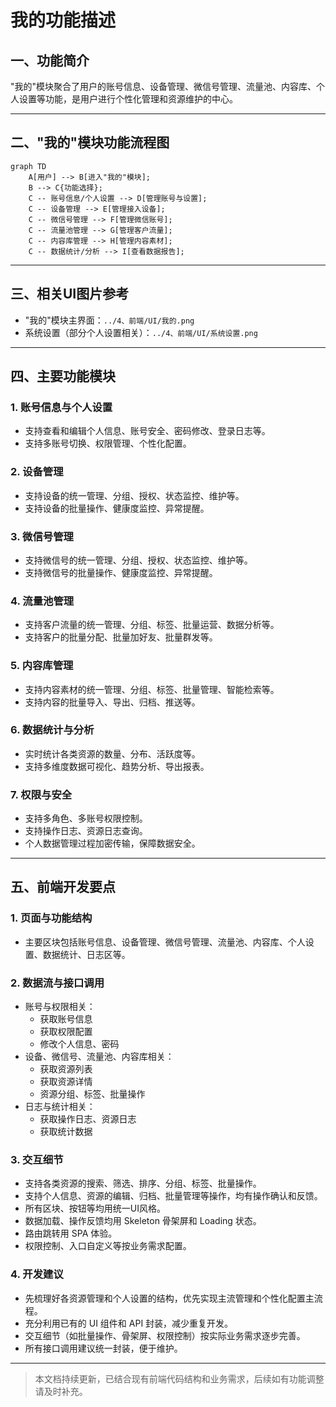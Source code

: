 # 我的功能描述

## 一、功能简介
"我的"模块聚合了用户的账号信息、设备管理、微信号管理、流量池、内容库、个人设置等功能，是用户进行个性化管理和资源维护的中心。

---

## 二、"我的"模块功能流程图

```mermaid
graph TD
    A[用户] --> B[进入"我的"模块];
    B --> C{功能选择};
    C -- 账号信息/个人设置 --> D[管理账号与设置];
    C -- 设备管理 --> E[管理接入设备];
    C -- 微信号管理 --> F[管理微信账号];
    C -- 流量池管理 --> G[管理客户流量];
    C -- 内容库管理 --> H[管理内容素材];
    C -- 数据统计/分析 --> I[查看数据报告];
```

---

## 三、相关UI图片参考
- "我的"模块主界面：`../4、前端/UI/我的.png`
- 系统设置（部分个人设置相关）：`../4、前端/UI/系统设置.png`

---

## 四、主要功能模块

### 1. 账号信息与个人设置
- 支持查看和编辑个人信息、账号安全、密码修改、登录日志等。
- 支持多账号切换、权限管理、个性化配置。

### 2. 设备管理
- 支持设备的统一管理、分组、授权、状态监控、维护等。
- 支持设备的批量操作、健康度监控、异常提醒。

### 3. 微信号管理
- 支持微信号的统一管理、分组、授权、状态监控、维护等。
- 支持微信号的批量操作、健康度监控、异常提醒。

### 4. 流量池管理
- 支持客户流量的统一管理、分组、标签、批量运营、数据分析等。
- 支持客户的批量分配、批量加好友、批量群发等。

### 5. 内容库管理
- 支持内容素材的统一管理、分组、标签、批量管理、智能检索等。
- 支持内容的批量导入、导出、归档、推送等。

### 6. 数据统计与分析
- 实时统计各类资源的数量、分布、活跃度等。
- 支持多维度数据可视化、趋势分析、导出报表。

### 7. 权限与安全
- 支持多角色、多账号权限控制。
- 支持操作日志、资源日志查询。
- 个人数据管理过程加密传输，保障数据安全。

---

## 五、前端开发要点

### 1. 页面与功能结构
- 主要区块包括账号信息、设备管理、微信号管理、流量池、内容库、个人设置、数据统计、日志区等。

### 2. 数据流与接口调用
- 账号与权限相关：
  - 获取账号信息
  - 获取权限配置
  - 修改个人信息、密码
- 设备、微信号、流量池、内容库相关：
  - 获取资源列表
  - 获取资源详情
  - 资源分组、标签、批量操作
- 日志与统计相关：
  - 获取操作日志、资源日志
  - 获取统计数据

### 3. 交互细节
- 支持各类资源的搜索、筛选、排序、分组、标签、批量操作。
- 支持个人信息、资源的编辑、归档、批量管理等操作，均有操作确认和反馈。
- 所有区块、按钮等均用统一UI风格。
- 数据加载、操作反馈均用 Skeleton 骨架屏和 Loading 状态。
- 路由跳转用 SPA 体验。
- 权限控制、入口自定义等按业务需求配置。

### 4. 开发建议
- 先梳理好各资源管理和个人设置的结构，优先实现主流管理和个性化配置主流程。
- 充分利用已有的 UI 组件和 API 封装，减少重复开发。
- 交互细节（如批量操作、骨架屏、权限控制）按实际业务需求逐步完善。
- 所有接口调用建议统一封装，便于维护。

---

> 本文档持续更新，已结合现有前端代码结构和业务需求，后续如有功能调整请及时补充。 